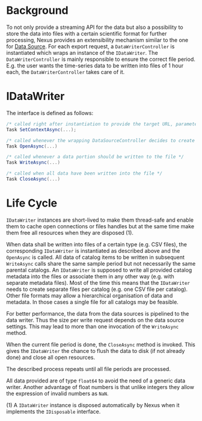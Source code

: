 # Background

To not only provide a streaming API for the data but also a possibility to store the data into files with a certain scientific format for further processing, Nexus provides an extensibility mechanism similar to the one for [Data Source](data-source.md). For each export request, a `DataWriterController` is instantiated which wraps an instance of the `IDataWriter`. The `DataWriterController` is mainly responsible to ensure the correct file period. E.g. the user wants the time-series data to be written into files of 1 hour each, the `DataWriterController` takes care of it.

# IDataWriter

The interface is defined as follows:

```cs
/* called right after instantiation to provide the target URL, parameters and a logger instance */
Task SetContextAsync(...);

/* called whenever the wrapping DataSourceController decides to create a new file */
Task OpenAsync(...)

/* called whenever a data portion should be written to the file */
Task WriteAsync(...)

/* called when all data have been written into the file */
Task CloseAsync(...)
```

# Life Cycle
`IDataWriter` instances are short-lived to make them thread-safe and enable them to cache open connections or files handles but at the same time make them free all resources when they are disposed (1).

When data shall be written into files of a certain type (e.g. CSV files), the corresponding `IDataWriter` is instantiated as described above and the `OpenAsync` is called. All data of catalog items to be written in subsequent `WriteAsync` calls share the same sample period but not necessarily the same parental catalogs. An `IDataWriter` is supposed to write all provided catalog metadata into the files or associate them in any other way (e.g. with separate metadata files). Most of the time this means that the `IDataWriter` needs to create separate files per catalog (e.g. one CSV file per catalog). Other file formats may allow a hierarchical organisation of data and metadata. In those cases a single file for all catalogs may be feasible.

For better performance, the data from the data sources is pipelined to the data writer. Thus the size per write request depends on the data source settings. This may lead to more than one invocation of the `WriteAsync` method.

When the current file period is done, the `CloseAsync` method is invoked. This gives the `IDataWriter` the chance to flush the data to disk (if not already done) and close all open resources.

The described process repeats until all file periods are processed.

All data provided are of type `float64` to avoid the need of a generic data writer. Another advantage of float numbers is that unlike integers they allow the expression of invalid numbers as `NaN`.

(1) A `IDataWriter` instance is disposed automatically by Nexus when it implements the `IDisposable` interface.